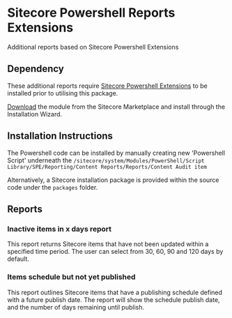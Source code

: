 # Sitecore Powershell Reports Extensions

Additional reports based on Sitecore Powershell Extensions

## Dependency

These additional reports require [Sitecore Powershell Extensions](https://doc.sitecorepowershell.com/) to be installed prior to utilising this package.

[Download](https://marketplace.sitecore.net/Modules/Sitecore_PowerShell_console.aspx) the module from the Sitecore Marketplace and install through the Installation Wizard.

## Installation Instructions

The Powershell code can be installed by manually creating new 'Powershell Script' underneath the `/sitecore/system/Modules/PowerShell/Script Library/SPE/Reporting/Content Reports/Reports/Content Audit item`

Alternatively, a Sitecore installation package is provided within the source code under the `packages` folder.

## Reports

### Inactive items in x days report

This report returns Sitecore items that have not been updated within a specified time period. The user can select from 30, 60, 90 and 120 days by default. 

### Items schedule but not yet published

This report outlines Sitecore items that have a publishing schedule defined with a future publish date. The report will show the schedule publish date, and the number of days remaining until publish.